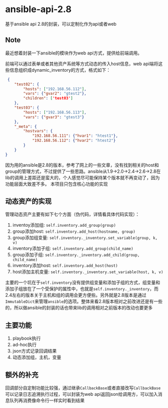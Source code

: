 # ansible-api-2.8
基于ansible api 2.8的封装，可以定制化作为api或者web

## Note

最近想着封装一下ansible的模块作为web api方式，提供给前端调用。

前端可以通过表单或者其他资产系统等方式动态的传入host信息，web api端将这些信息组织成dynamic_inventory的方式，格式如下：

```json
 {
    "test02": {
        "hosts": ["192.168.56.112"],
        "vars": {"gvar2": "gtest2"},
        "children": ['test03']
    },
    "test03": {
        "hosts": ["192.168.56.113"],
        "vars": {"gvar3": "gtest3"}
    },
    "_meta": {
        "hostvars": {
            "192.168.56.111": {"hvar1": "htest1"},
            "192.168.56.112": {"hvar2": "htest2"}
        }
    }
}
```

因为用的ansible是2.8的版本，参考了网上的一些文章，没有找到相关的host和group的管理方式，不过提供了一些思路。ansible从1.9->2.0->2.4->2.6->2.8在lib的调用上差距还是蛮大的，个人感觉尽可能保持某个版本就不再变动了，因为功能层面大致差不多。
本项目只包含核心功能的实现

## 动态资产的实现

管理动态资产主要有如下七个方面（伪代码，详情看具体代码实现）：

1. inventoy添加组: `self.inventory.add_group(group)`
2. group添加host: `self.inventory.add_host(hostname, group)`
3. group添加组变量: `self.inventory._inventory.set_variable(group, k, v)`
4. inventory添加子组: `self.inventory.add_group(child_name)`
5. group添加子组: `self.inventory._inventory.add_child(group, child_name)`
6. inventory添加host: `self.inventory.add_host(host)`
7. host添加主机变量: `self.inventory._inventory.set_variable(host, k, v)`

主要的一个坑在于`self.inventory`没有提供组变量和添加子组的方式，组变量和添加子组放在了一个受保护的属性中，也就是`self.inventory._inventory`，而2.4左右的版本关于主机和组的调用会更方便些。另外就是2.8版本是通过`ImmutableDict`来管理`ansible`的选项。整体来看2.8版本相对之前改进还是有一些的，所以做ansible的封装的话也带来lib的调用相对之前版本的改动也要更多

## 主要功能

1. playbook执行
2. ad-hoc执行
3. json方式记录回调结果
4. 动态添加组，主机，变量

## 额外的补充

回调部分自定制功能比较强，通过继承`CallbackBase`或者直接改写`CallbackBase`可以记录日志追溯执行过程，可以封装为web api返回json给调用方，可以加入消息队列再消费像命令行一样实时看到结果

